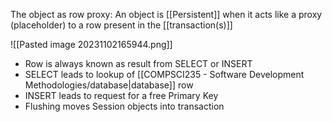 The object as row proxy:
	An object is [[Persistent]] when it acts like a proxy (placeholder) to a row present in the [[transaction(s)]]

![[Pasted image 20231102165944.png]]
- Row is always known as result from SELECT or INSERT
- SELECT leads to lookup of [[COMPSCI235 - Software Development Methodologies/database|database]] row
- INSERT leads to request for a free Primary Key
- Flushing moves Session objects into transaction